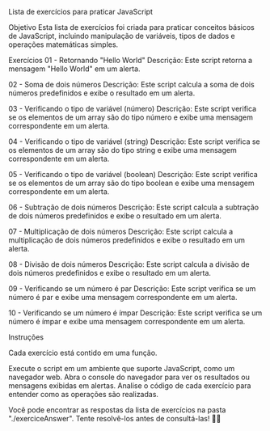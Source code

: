 Lista de exercícios para praticar JavaScript

Objetivo
Esta lista de exercícios foi criada para praticar conceitos básicos de JavaScript, incluindo manipulação de variáveis, tipos de dados e operações matemáticas simples.

Exercícios
01 - Retornando "Hello World"
Descrição: Este script retorna a mensagem "Hello World" em um alerta.

02 - Soma de dois números
Descrição: Este script calcula a soma de dois números predefinidos e exibe o resultado em um alerta.

03 - Verificando o tipo de variável (número)
Descrição: Este script verifica se os elementos de um array são do tipo número e exibe uma mensagem correspondente em um alerta.

04 - Verificando o tipo de variável (string)
Descrição: Este script verifica se os elementos de um array são do tipo string e exibe uma mensagem correspondente em um alerta.

05 - Verificando o tipo de variável (boolean)
Descrição: Este script verifica se os elementos de um array são do tipo boolean e exibe uma mensagem correspondente em um alerta.

06 - Subtração de dois números
Descrição: Este script calcula a subtração de dois números predefinidos e exibe o resultado em um alerta.

07 - Multiplicação de dois números
Descrição: Este script calcula a multiplicação de dois números predefinidos e exibe o resultado em um alerta.

08 - Divisão de dois números
Descrição: Este script calcula a divisão de dois números predefinidos e exibe o resultado em um alerta.

09 - Verificando se um número é par
Descrição: Este script verifica se um número é par e exibe uma mensagem correspondente em um alerta.

10 - Verificando se um número é ímpar
Descrição: Este script verifica se um número é ímpar e exibe uma mensagem correspondente em um alerta.

Instruções

Cada exercício está contido em uma função.

Execute o script em um ambiente que suporte JavaScript, como um navegador web.
Abra o console do navegador para ver os resultados ou mensagens exibidas em alertas.
Analise o código de cada exercício para entender como as operações são realizadas.

Você pode encontrar as respostas da lista de exercícios na pasta "./exerciceAnswer". Tente resolvê-los antes de consultá-las! 🚀🚀